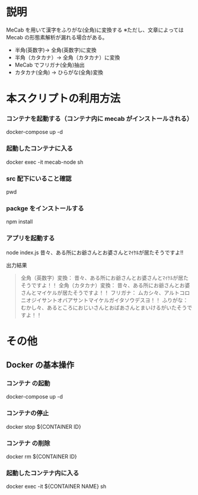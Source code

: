 # 説明

MeCab を用いて漢字をふりがな(全角)に変換する
※ただし、文章によっては Mecab の形態素解析が漏れる場合がある。

- 半角(英数字)→ 全角(英数字)に変換
- 半角（カタカナ）→ 全角（カタカナ）に変換
- MeCab でフリガナ(全角)抽出
- カタカナ(全角) → ひらがな(全角)変換

# 本スクリプトの利用方法

### コンテナを起動する（コンテナ内に mecab がインストールされる）

docker-compose up -d

### 起動したコンテナに入る

docker exec -it mecab-node sh

### src 配下にいること確認

pwd

### packge をインストールする

npm install

### アプリを起動する

node index.js 昔々、ある所にお爺さんとお婆さんとﾏｲｹﾙが居たそうですよ!!

出力結果

> 全角（英数字）変換： 昔々、ある所にお爺さんとお婆さんとﾏｲｹﾙが居たそうですよ！！
> 全角（カタカナ）変換： 昔々、ある所にお爺さんとお婆さんとマイケルが居たそうですよ！！
> フリガナ： ムカシ々、アルトコロニオジイサントオバアサントマイケルガイタソウデスヨ！！
> ふりがな： むかし々、あるところにおじいさんとおばあさんとまいけるがいたそうですよ！！

# その他

## Docker の基本操作

### コンテナ の起動

docker-compose up -d

### コンテナの停止

docker stop ${CONTAINER ID}

### コンテナ の削除

docker rm ${CONTAINER ID}

### 起動したコンテナ内に入る

docker exec -it ${CONTAINER NAME} sh
